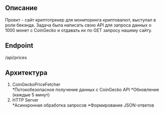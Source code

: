 ## Описание
Проект - сайт криптотрекер для мониторинга криптовалют, выступал в роли бекэнда. Задача была написать свою API для запроса данных о 1000 монет с CoinGecko и отдавать их по GET запросу нашему сайту.
## Endpoint
/api/prices
## Архитектура
1) CoinGeckoPriceFetcher\
   *Потокобезопасное получение данных с CoinGecko API
   *Обновление (каждые 5 минут)
2) HTTP Server\
   *Асинхронная обработка запросов
   *Формирование JSON-ответов
